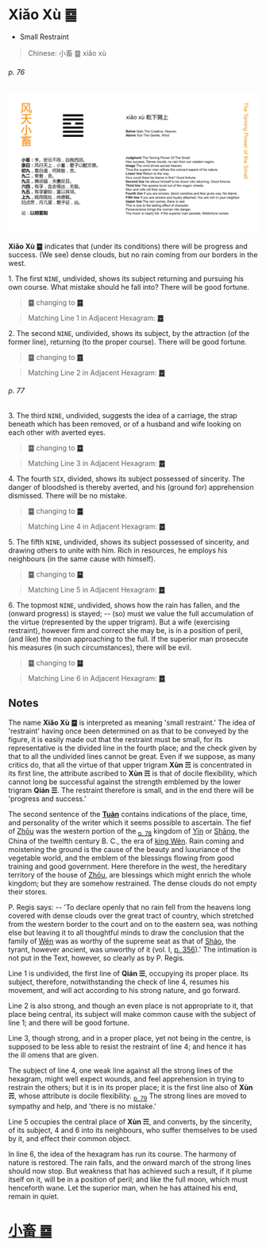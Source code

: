 # Xiǎo Xù ䷈

* Small Restraint

> Chinese: 小畜 ䷈ xiǎo xù

###### p. 76

![Xiaoxu](shapes/09.jpg)

**Xiǎo Xù ䷈** indicates that (under its conditions) there will be progress and success. (We see) dense clouds, but no rain coming from our borders in the west.

1.<a name="9.1"></a> The first `NINE`, undivided, shows its subject returning and pursuing his own course. What mistake should he fall into? There will be good fortune.

> **䷈** changing to [**䷸**](e5b7bdxun.md#57.1)

> Matching Line 1 in Adjacent Hexagram: [**䷉**](e5b1a5lv.md#10.1)

2.<a name="9.2"></a> The second `NINE`, undivided, shows its subject, by the attraction (of the former line), returning (to the proper course). There will be good fortune.

> **䷈** changing to [**䷤**](e5aeb6e4babajiaren.md#37.2)

> Matching Line 2 in Adjacent Hexagram: [**䷉**](e5b1a5lv.md#10.2)

###### p. 77

3.<a name="9.3"></a> The third `NINE`, undivided, suggests the idea of a carriage, the strap beneath which has been removed, or of a husband and wife looking on each other with averted eyes.

> **䷈** changing to [**䷼**](e4b8ade5ad9azhongfu.md#61.3)

> Matching Line 3 in Adjacent Hexagram: [**䷉**](e5b1a5lv.md#10.3)

4.<a name="9.4"></a> The fourth `SIX`, divided, shows its subject possessed of sincerity. The danger of bloodshed is thereby averted, and his (ground for) apprehension dismissed. There will be no mistake.

> **䷈** changing to [**䷀**](e4b9beqian.md#1.4)

> Matching Line 4 in Adjacent Hexagram: [**䷉**](e5b1a5lv.md#10.4)

5.<a name="9.5"></a> The fifth `NINE`, undivided, shows its subject possessed of sincerity, and drawing others to unite with him. Rich in resources, he employs his neighbours (in the same cause with himself).

> **䷈** changing to [**䷙**](e5a4a7e89384daxu.md#26.5)

> Matching Line 5 in Adjacent Hexagram: [**䷉**](e5b1a5lv.md#10.5)

6.<a name="9.6"></a> The topmost `NINE`, undivided, shows how the rain has fallen, and the (onward progress) is stayed; -- (so) must we value the full accumulation of the virtue (represented by the upper trigram). But a wife (exercising restraint), however firm and correct she may be, is in a position of peril, (and like) the moon approaching to the full. If the superior man prosecute his measures (in such circumstances), there will be evil.

> **䷈** changing to [**䷄**](e99c80xu.md#5.6)

> Matching Line 6 in Adjacent Hexagram: [**䷉**](e5b1a5lv.md#10.6)

## Notes

The name **Xiǎo Xù ䷈** is interpreted as meaning 'small restraint.' The idea of 'restraint' having once been determined on as that to be conveyed by the figure,
it is easily made out that the restraint must be small, for its representative is the divided line in the fourth place; and the check given by that to all the undivided lines cannot be great. Even if we suppose, as many critics do, that all the virtue of that upper trigram **Xùn ☴** is concentrated in its first line, the attribute ascribed to **Xùn ☴** is that of docile flexibility, which cannot long be successful against the strength emblemed by the lower trigram **Qián ☰**. The restraint therefore is small, and in the end there will be 'progress and success.'

The second sentence of the [**Tuàn**](https://en.wikipedia.org/wiki/Ten_Wings) contains indications of the place, time, and personality of the writer which it seems possible to ascertain. The fief of [Zhōu](https://en.wikipedia.org/wiki/Zhou_dynasty) was the western portion of the <sub>[p. 78](e5b1a5lv.md#p-78)</sub> kingdom of [Yīn](https://en.wiktionary.org/wiki/殷代) or [Shāng](https://en.wikipedia.org/wiki/Shang_dynasty), the China of the twelfth century B. C., the era of [king Wén](https://en.wikipedia.org/wiki/King_Wen_of_Zhou). Rain coming and moistening the ground is the cause of the beauty and luxuriance of the vegetable world, and the emblem of the blessings flowing from good training and good government. Here therefore in the west, the hereditary territory of the house of [Zhōu](https://en.wikipedia.org/wiki/Zhou_dynasty), are blessings which might enrich the whole kingdom; but they are somehow restrained. The dense clouds do not empty their stores.

P. Regis says: -- 'To declare openly that no rain fell from the heavens long covered with dense clouds over the great tract of country, which stretched from the western border to the court and on to the eastern sea, was nothing else but leaving it to all thoughtful minds to draw the conclusion that the family of [Wén](https://en.wikipedia.org/wiki/King_Wen_of_Zhou) was as worthy of the supreme seat as that of [Shào](https://en.wikipedia.org/wiki/Duke_of_Shao), the tyrant, however ancient, was unworthy of it (vol. I, [p. 356](appendix03s1.md#p-356)).' The intimation is not put in the Text, however, so clearly as by P. Regis.

Line 1 is undivided, the first line of **Qián ☰**, occupying its proper place. Its subject, therefore, notwithstanding the check of line 4, resumes his movement, and will act according to his strong nature, and go forward.

Line 2 is also strong, and though an even place is not appropriate to it, that place being central, its subject will make common cause with the subject of line 1; and there will be good fortune.

Line 3, though strong, and in a proper place, yet not being in the centre, is supposed to be less able to resist the restraint of line 4; and hence it has the ill omens that are given.

The subject of line 4, one weak line against all the strong lines of the hexagram, might well expect wounds, and feel apprehension in trying to restrain the others; but it is in its proper place; it is the first line also of **Xùn ☴**, whose attribute is docile flexibility. <sub>[p. 79](e5b1a5lv.md#p-79)</sub> The strong lines are moved to sympathy and help, and 'there is no mistake.'

Line 5 occupies the central place of **Xùn ☴**, and converts, by the sincerity, of its subject, 4 and 6 into its neighbours, who suffer themselves to be used by it, and effect their common object.

In line 6, the idea of the hexagram has run its course. The harmony of nature is restored. The rain falls, and the onward march of the strong lines should now stop. But weakness that has achieved such a result, if it plume itself on it, will be in a position of peril; and like the full moon, which must henceforth wane. Let the superior man, when he has attained his end, remain in quiet.

# [小畜 ䷈](e5b08fe7959cxiaoxu_cn.md)
